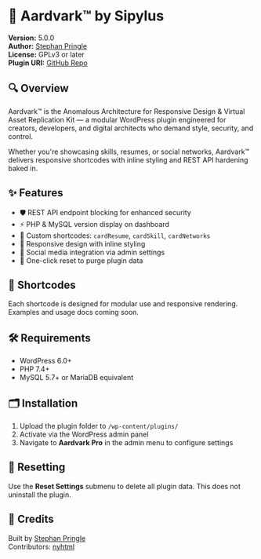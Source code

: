 # 🦋 Aardvark™ by Sipylus

**Version:** 5.0.0  
**Author:** [Stephan Pringle](https://www.stephanpringle.com/#aardvark)  
**License:** GPLv3 or later  
**Plugin URI:** [GitHub Repo](https://github.com/nyhtml/aardvark)

## 🔍 Overview

Aardvark™ is the Anomalous Architecture for Responsive Design & Virtual Asset Replication Kit — a modular WordPress plugin engineered for creators, developers, and digital architects who demand style, security, and control.

Whether you're showcasing skills, resumes, or social networks, Aardvark™ delivers responsive shortcodes with inline styling and REST API hardening baked in.

## ✨ Features

- 🛡️ REST API endpoint blocking for enhanced security  
- ⚡ PHP & MySQL version display on dashboard  
- 🎨 Custom shortcodes: `cardResume`, `cardSkill`, `cardNetworks`  
- 📱 Responsive design with inline styling  
- 🔗 Social media integration via admin settings  
- 🧹 One-click reset to purge plugin data

## 🧩 Shortcodes

Each shortcode is designed for modular use and responsive rendering.  
Examples and usage docs coming soon.

## 🛠️ Requirements

- WordPress 6.0+  
- PHP 7.4+  
- MySQL 5.7+ or MariaDB equivalent

## 🗂️ Installation

1. Upload the plugin folder to `/wp-content/plugins/`
2. Activate via the WordPress admin panel
3. Navigate to **Aardvark Pro** in the admin menu to configure settings

## 🧼 Resetting

Use the **Reset Settings** submenu to delete all plugin data. This does not uninstall the plugin.

## 🧠 Credits

Built by [Stephan Pringle](https://www.stephanpringle.com/#aardvark)  
Contributors: [nyhtml](https://github.com/nyhtml)
